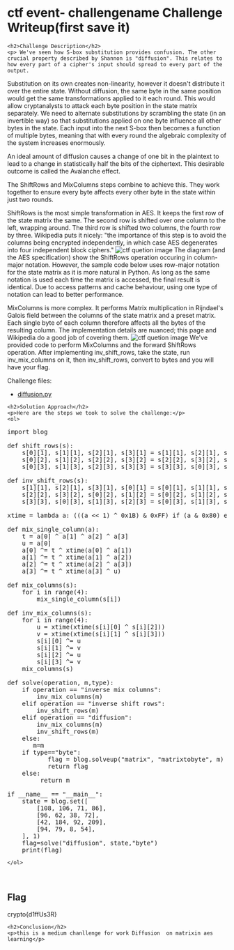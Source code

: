 
<!DOCTYPE html>
<html>

<body>
    <h1>ctf event- challengename Challenge Writeup(first save it)</h1>

    <h2>Challenge Description</h2>
    <p> We've seen how S-box substitution provides confusion. The other crucial property described by Shannon is "diffusion". This relates to how every part of a cipher's input should spread to every part of the output.

Substitution on its own creates non-linearity, however it doesn't distribute it over the entire state. Without diffusion, the same byte in the same position would get the same transformations applied to it each round. This would allow cryptanalysts to attack each byte position in the state matrix separately. We need to alternate substitutions by scrambling the state (in an invertible way) so that substitutions applied on one byte influence all other bytes in the state. Each input into the next S-box then becomes a function of multiple bytes, meaning that with every round the algebraic complexity of the system increases enormously.

An ideal amount of diffusion causes a change of one bit in the plaintext to lead to a change in statistically half the bits of the ciphertext. This desirable outcome is called the Avalanche effect.


The ShiftRows and MixColumns steps combine to achieve this. They work together to ensure every byte affects every other byte in the state within just two rounds.

ShiftRows is the most simple transformation in AES. It keeps the first row of the state matrix the same. The second row is shifted over one column to the left, wrapping around. The third row is shifted two columns, the fourth row by three. Wikipedia puts it nicely: "the importance of this step is to avoid the columns being encrypted independently, in which case AES degenerates into four independent block ciphers."
  <img src=" https://cybersecctf.github.io/blog/2024/practice/cryptohack/symmenticcryptography/DiffusionthroughPermutation/ShiftRows.png" alt="ctf quetion image" class="inline"/>
The diagram (and the AES specification) show the ShiftRows operation occuring in column-major notation. However, the sample code below uses row-major notation for the state matrix as it is more natural in Python. As long as the same notation is used each time the matrix is accessed, the final result is identical. Due to access patterns and cache behaviour, using one type of notation can lead to better performance.


MixColumns is more complex. It performs Matrix multiplication in Rijndael's Galois field between the columns of the state matrix and a preset matrix. Each single byte of each column therefore affects all the bytes of the resulting column. The implementation details are nuanced; this page and Wikipedia do a good job of covering them.
 <img src=" https://cybersecctf.github.io/blog/2024/practice/cryptohack/symmenticcryptography/DiffusionthroughPermutation/ShiftRows.png" alt="ctf quetion image" class="inline"/>
We've provided code to perform MixColumns and the forward ShiftRows operation. After implementing inv_shift_rows, take the state, run inv_mix_columns on it, then inv_shift_rows, convert to bytes and you will have your flag.

Challenge files:
  - <a href="https://cybersecctf.github.io/blog/2024/practice/cryptohack/symmenticcryptography/DiffusionthroughPermutation/diffusion.py">diffusion.py</a>
</p>
 
    <h2>Solution Approach</h2>
    <p>Here are the steps we took to solve the challenge:</p>
    <ol>
<pre>
import blog

def shift_rows(s):
    s[0][1], s[1][1], s[2][1], s[3][1] = s[1][1], s[2][1], s[3][1], s[0][1]
    s[0][2], s[1][2], s[2][2], s[3][2] = s[2][2], s[3][2], s[0][2], s[1][2]
    s[0][3], s[1][3], s[2][3], s[3][3] = s[3][3], s[0][3], s[1][3], s[2][3]

def inv_shift_rows(s):
    s[1][1], s[2][1], s[3][1], s[0][1] = s[0][1], s[1][1], s[2][1], s[3][1]
    s[2][2], s[3][2], s[0][2], s[1][2] = s[0][2], s[1][2], s[2][2], s[3][2]
    s[3][3], s[0][3], s[1][3], s[2][3] = s[0][3], s[1][3], s[2][3], s[3][3]

xtime = lambda a: (((a << 1) ^ 0x1B) & 0xFF) if (a & 0x80) else (a << 1)

def mix_single_column(a):
    t = a[0] ^ a[1] ^ a[2] ^ a[3]
    u = a[0]
    a[0] ^= t ^ xtime(a[0] ^ a[1])
    a[1] ^= t ^ xtime(a[1] ^ a[2])
    a[2] ^= t ^ xtime(a[2] ^ a[3])
    a[3] ^= t ^ xtime(a[3] ^ u)

def mix_columns(s):
    for i in range(4):
        mix_single_column(s[i])

def inv_mix_columns(s):
    for i in range(4):
        u = xtime(xtime(s[i][0] ^ s[i][2]))
        v = xtime(xtime(s[i][1] ^ s[i][3]))
        s[i][0] ^= u
        s[i][1] ^= v
        s[i][2] ^= u
        s[i][3] ^= v
    mix_columns(s)

def solve(operation, m,type):
    if operation == "inverse mix columns":
        inv_mix_columns(m)
    elif operation == "inverse shift rows":
        inv_shift_rows(m)
    elif operation == "diffusion":
        inv_mix_columns(m)
        inv_shift_rows(m)
    else:
       m=m       
    if type=="byte":
           flag = blog.solveup("matrix", "matrixtobyte", m) 
           return flag
    else:
         return m         
                 
if __name__ == "__main__":
    state = blog.set([
        [108, 106, 71, 86],
        [96, 62, 38, 72],
        [42, 184, 92, 209],
        [94, 79, 8, 54],
    ], 1)
    flag=solve("diffusion", state,"byte")
    print(flag)   
</pre>
    
    </ol>
<br>
    <h2>Flag</h2>
    <p class="flag">crypto{d1ffUs3R}
</p>

    <h2>Conclusion</h2>
    <p>this is a medium chanllenge for work Diffusion  on matrixin aes learning</p>
</body>
</html>




